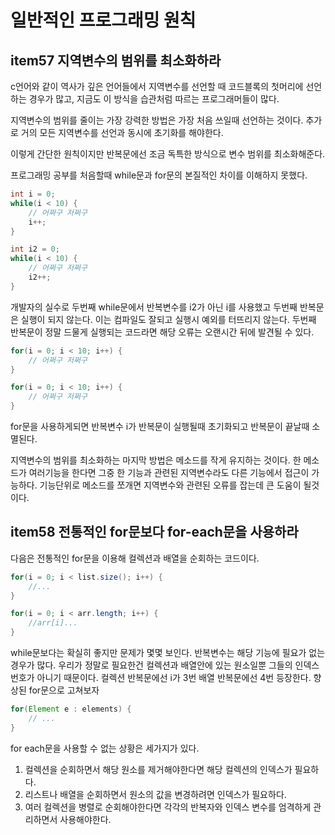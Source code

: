 # 일반적인 프로그래밍 원칙

## item57 지역변수의 범위를 최소화하라
c언어와 같이 역사가 깊은 언어들에서 지역변수를 선언할 때 코드블록의 첫머리에 선언하는 경우가 많고, 지금도 이 방식을 습관처럼 따르는 프로그래머들이 많다. 

지역변수의 범위를 줄이는 가장 강력한 방법은 가장 처음 쓰일때 선언하는 것이다. 추가로 거의 모든 지역변수를 선언과 동시에 초기화를 해야한다.

이렇게 간단한 원칙이지만 반복문에선 조금 독특한 방식으로 변수 범위를 최소화해준다.

프로그래밍 공부를 처음할때 while문과 for문의 본질적인 차이를 이해하지 못했다. 

```java
int i = 0;
while(i < 10) {
    // 어쩌구 저쩌구
    i++;
}

int i2 = 0;
while(i < 10) {
    // 어쩌구 저쩌구
    i2++;
}
```

개발자의 실수로 두번째 while문에서 반복변수를 i2가 아닌 i를 사용했고 두번째 반복문은 실행이 되지 않는다. 이는 컴파일도 잘되고 실행시 예외를 터뜨리지 않는다. 두번째 반복문이 정말 드물게 실행되는 코드라면 해당 오류는 오랜시간 뒤에 발견될 수 있다. 

```java
for(i = 0; i < 10; i++) {
    // 어쩌구 저쩌구
}

for(i = 0; i < 10; i++) {
    // 어쩌구 저쩌구
}
```

for문을 사용하게되면 반복변수 i가 반복문이 실행될때 초기화되고 반복문이 끝날때 소멸된다. 

지역변수의 범위를 최소화하는 마지막 방법은 메소드를 작게 유지하는 것이다. 한 메소드가 여러기능을 한다면 그중 한 기능과 관련된 지역변수라도 다른 기능에서 접근이 가능하다. 기능단위로 메소드를 쪼개면 지역변수와 관련된 오류를 잡는데 큰 도움이 될것이다.

## item58 전통적인 for문보다 for-each문을 사용하라

다음은 전통적인 for문을 이용해 컬렉션과 배열을 순회하는 코드이다. 

```java
for(i = 0; i < list.size(); i++) {
    //...
}

for(i = 0; i < arr.length; i++) {
    //arr[i]...
}
```

while문보다는 확실히 좋지만 문제가 몇몇 보인다. 반복변수는 해당 기능에 필요가 없는 경우가 많다. 우리가 정말로 필요한건 컬렉션과 배열안에 있는 원소일뿐 그들의 인덱스번호가 아니기 때문이다. 컬렉션 반복문에선 i가 3번 배열 반복문에선 4번 등장한다. 향상된 for문으로 고쳐보자

```java
for(Element e : elements) {
    // ...
}
```

for each문을 사용할 수 없는 상황은 세가지가 있다. 
1. 컬렉션을 순회하면서 해당 원소를 제거해야한다면 해당 컬렉션의 인덱스가 필요하다.
2. 리스트나 배열을 순회하면서 원소의 값을 변경하려면 인덱스가 필요하다. 
3. 여러 컬렉션을 병렬로 순회해야한다면 각각의 반복자와 인덱스 변수를 엄격하게 관리하면서 사용해야한다. 